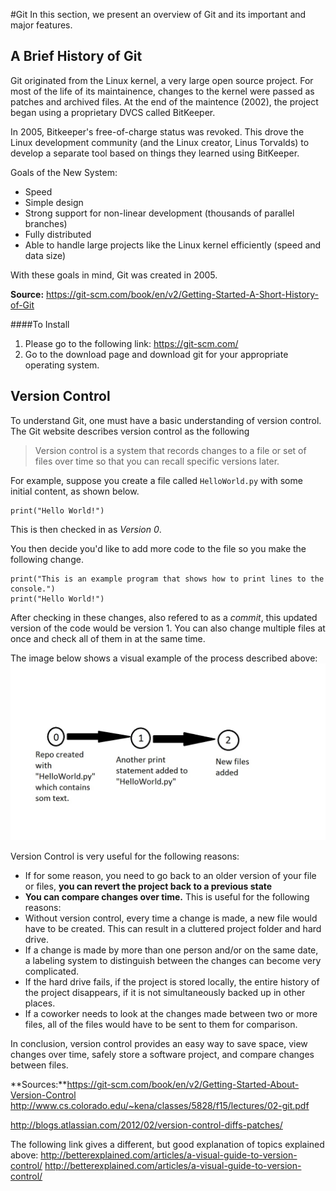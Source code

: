 #Git
In this section, we present an overview of Git and its important and major features. 

## A Brief History of Git 
Git originated from the Linux kernel, a very large open source project. For most of the life of its maintainence, changes to the kernel were passed as patches and archived files. At the end of the maintence (2002), the project began using a proprietary DVCS called BitKeeper. 

In 2005, Bitkeeper's free-of-charge status was revoked. This drove the Linux development community (and the Linux creator, Linus Torvalds) to develop a separate tool based on things they learned using BitKeeper. 

Goals of the New System: 
* Speed
* Simple design
* Strong support for non-linear development (thousands of parallel branches)
* Fully distributed
* Able to handle large projects like the Linux kernel efficiently (speed and data size)

With these goals in mind, Git was created in 2005. 

**Source:** https://git-scm.com/book/en/v2/Getting-Started-A-Short-History-of-Git

####To Install
1. Please go to the following link: https://git-scm.com/
2. Go to the download page and download git for your appropriate operating system.

## Version Control 

To understand Git, one must have a basic understanding of version control. The Git website describes version control as the following 
> Version control is a system that records changes to a file or set of files over time so that you can recall specific versions later. 

For example, suppose you create a file called `HelloWorld.py` with some initial content, as shown below. 

```
print("Hello World!")
```

This is then checked in as *Version 0*. 

You then decide you'd like to add more code to the file so you make the following change. 

```
print("This is an example program that shows how to print lines to the console.")
print("Hello World!")
```

After checking in these changes, also refered to as a *commit*, this updated version of the code would be version 1. You can also change multiple files at once and check all of them in at the same time. 

The image below shows a visual example of the process described above: 
![Commit!](https://github.com/peemin/CSCI-5828-Git-and-Github/blob/mw-branch/Commits.jpg "Image depicting a version control example")

Version Control is very useful for the following reasons: 
* If for some reason, you need to go back to an older version of your file or files, **you can revert the project back to a previous state**
* **You can compare changes over time.**  This is useful for the following reasons: 
 * Without version control, every time a change is made, a new file would have to be created. This can result in a cluttered project folder and hard drive. 
 * If a change is made by more than one person and/or on the same date, a labeling system to distinguish between the changes can become very complicated. 
 * If the hard drive fails, if the project is stored locally, the entire history of the project disappears, if it is not simultaneously backed up in other places. 
 * If a coworker needs to look at the changes made between two or more files, all of the files would have to be sent to them for comparison. 

In conclusion, version control provides an easy way to save space, view changes over time, safely store a software project, and compare changes between files. 

**Sources:**https://git-scm.com/book/en/v2/Getting-Started-About-Version-Control
http://www.cs.colorado.edu/~kena/classes/5828/f15/lectures/02-git.pdf

http://blogs.atlassian.com/2012/02/version-control-diffs-patches/

The following link gives a different, but good explanation of topics explained above: 
http://betterexplained.com/articles/a-visual-guide-to-version-control/
http://betterexplained.com/articles/a-visual-guide-to-version-control/
